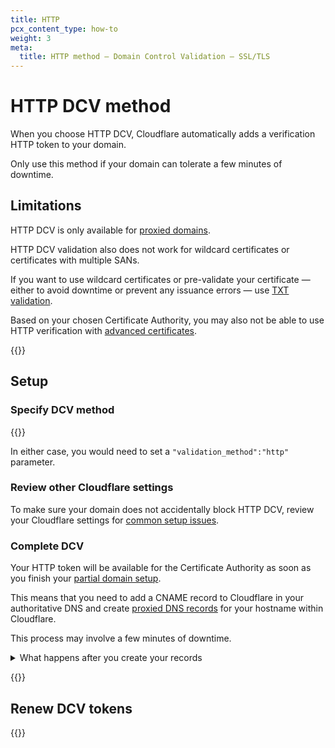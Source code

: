 ```yaml
---
title: HTTP
pcx_content_type: how-to
weight: 3
meta:
  title: HTTP method — Domain Control Validation — SSL/TLS
---
```


# HTTP DCV method

When you choose HTTP DCV, Cloudflare automatically adds a verification HTTP token to your domain.

Only use this method if your domain can tolerate a few minutes of downtime.

## Limitations

HTTP DCV is only available for [proxied domains](/dns/manage-dns-records/reference/proxied-dns-records/).

HTTP DCV validation also does not work for wildcard certificates or certificates with multiple SANs.

If you want to use wildcard certificates or pre-validate your certificate — either to avoid downtime or prevent any issuance errors — use [TXT validation](/ssl/edge-certificates/changing-dcv-method/methods/txt/).

Based on your chosen Certificate Authority, you may also not be able to use HTTP verification with [advanced certificates](/ssl/edge-certificates/advanced-certificate-manager/).

{{<render file="_lets-encrypt-advanced-limitations.md">}}

## Setup

### Specify DCV method

{{<render file="_http-cname-validation-process.md">}}

In either case, you would need to set a `"validation_method":"http"` parameter.

### Review other Cloudflare settings

To make sure your domain does not accidentally block HTTP DCV, review your Cloudflare settings for [common setup issues](/ssl/edge-certificates/changing-dcv-method/troubleshooting/).

### Complete DCV

Your HTTP token will be available for the Certificate Authority as soon as you finish your [partial domain setup](/dns/zone-setups/partial-setup/setup/#step-3--add-dns-records).

This means that you need to add a CNAME record to Cloudflare in your authoritative DNS and create [proxied DNS records](/dns/manage-dns-records/reference/proxied-dns-records/) for your hostname within Cloudflare.

This process may involve a few minutes of downtime.

<details>
<summary>What happens after you create your records</summary>
<div>

{{<render file="_cname-cert-verification.md">}}

</div>

</details>

{{<render file="_acm-validate-cert.md">}}

## Renew DCV tokens

{{<render file="_dcv-token-renewal.md">}}